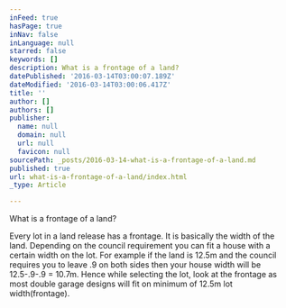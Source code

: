 ```yaml
---
inFeed: true
hasPage: true
inNav: false
inLanguage: null
starred: false
keywords: []
description: What is a frontage of a land?
datePublished: '2016-03-14T03:00:07.189Z'
dateModified: '2016-03-14T03:00:06.417Z'
title: ''
author: []
authors: []
publisher:
  name: null
  domain: null
  url: null
  favicon: null
sourcePath: _posts/2016-03-14-what-is-a-frontage-of-a-land.md
published: true
url: what-is-a-frontage-of-a-land/index.html
_type: Article

---
```

What is a frontage of a land?

Every lot in a land release has a frontage. It is basically the width of the land. Depending on the council requirement you can fit a house with a certain width on the lot. For example if the land is 12.5m and the council requires you to leave .9 on both sides then your house width will be 12.5-.9-.9 = 10.7m. Hence while selecting the lot, look at the frontage as most double garage designs will fit on minimum of 12.5m lot width(frontage).